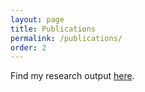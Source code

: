 ```yaml
---
layout: page
title: Publications
permalink: /publications/
order: 2
---
```

Find my research output [here](https://pure.eur.nl/en/persons/wouter-spekkink/?type=%2Fdk%2Fatira%2Fpure%2Fresearchoutput%2Fresearchoutputtypes%2Fcontributiontoconference%2Fconference_contribution&relations=publications).
